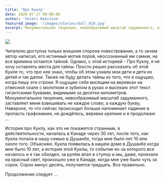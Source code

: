 ```yaml
---
title: 'Про Куклу'
date: 2020-07-17 00:00:00
author: 'Valeri Rakitine'
featured_image: '/images/stories/doll_010.jpg'
excerpt: Монументальное творение, невообразимый масштаб задуманного, заставляет меня взвешивать не каждое слово, а каждую букву, Наверное, то что сейчас происходит больше напоминает падение в пропасть графомании, не дождётесь, веревки крепкие и я продолжаю …
---
```


![](/images/stories/doll_010.jpg)

Читателю доступна только внешняя сторона повествования, а то зачем автор написал, его истинный мотив порой, неосознанный им самим, на все времена остается тайной.  Однако, с этой историей - Про Куклу, я не хочу оставлять места для тайны. Просто решил рассказать об этой Кукле то, что про нее знаю, чтобы об этом узнали мои дети и дети их детей и так далее. 
Также не буду делать тайны из того, что я ощущаю, когда пишу эти строки. Я ощущаю себя висящим на веревках на отвесной скале с молотком и зубилом в руках и высекаю этот текст гигантскими буквами, видимыми за десятки километров. Монументальное творение, невообразимый масштаб задуманного, заставляет меня взвешивать не каждое слово, а каждую букву, Наверное, то что сейчас происходит больше напоминает падение в пропасть графомании, не дождётесь, веревки крепкие и я продолжаю …

История про Куклу, как это не покажется странным, в действительности, началась в Канаде через 30 лет, после того, как Кукла попала в нашу семью в Душанбе, тогда мне было лет 10 или около того. Объясняю. Кукла появилась в нашем доме в Душанбе когда мне было 10 лет, а история этой Куклы, то событие из-за которого все началось и я так обалдел, за рулём впал в ступор и мы, даже, проехали на красный свет, произошло уже в Канаде, когда мне уже было чуть за сорок. Сорок минус десять, получается тридцать. Все правильно.

Продолжение следует ...

